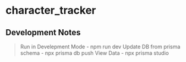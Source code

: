 # character_tracker
## Development Notes
> Run in Develepment Mode - npm run dev
> Update DB from prisma schema - npx prisma db push
> View Data - npx prisma studio